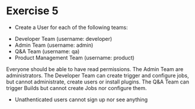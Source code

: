 # Exercise 5

- Create a User for each of the following teams:

* Developer Team (username: developer)
* Admin Team (username: admin)
* Q&A Team (username: qa)
* Product Management Team (username: product)

Everyone should be able to have read permissions.
The Admin Team are administrators.
The Developer Team can create trigger and configure jobs, but cannot administrate, create users or install plugins.
The Q&A Team can trigger Builds but cannot create Jobs nor configure them.

- Unathenticated users cannot sign up nor see anything
